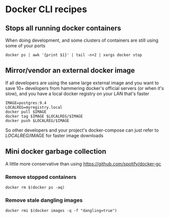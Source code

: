 # Docker CLI recipes

## Stops all running docker containers

When doing development, and some clusters of containers are still using some of your ports

```
docker ps | awk '{print $1}' | tail -n+2 | xargs docker stop
```

## Mirror/vendor an external docker image

If all developers are using the same large external image and you want to save 10+ developers
from hammering docker's official servers (or when it's slow), and you have a local docker registry
on your LAN that's faster

```
IMAGE=postgres:9.4
LOCALREG=myregistry.local
docker pull $IMAGE
docker tag $IMAGE $LOCALREG/$IMAGE
docker push $LOCALREG/$IMAGE
```
So other developers and your project's docker-compose can just refer to $LOCALREG/$IMAGE for faster
image downloads

## Mini docker garbage collection

A little more conservative than using https://github.com/spotify/docker-gc

### Remove stopped containers

```
docker rm $(docker ps -aq) 
```

### Remove stale dangling images

```
docker rmi $(docker images -q -f "dangling=true")﻿
```

